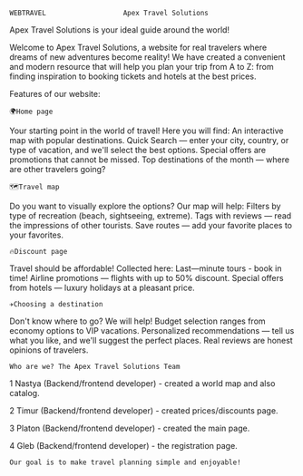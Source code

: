     WEBTRAVEL                   Apex Travel Solutions


Apex Travel Solutions is your ideal guide around the world!

Welcome to Apex Travel Solutions, a website for real travelers where dreams of new adventures become reality! We have created a convenient and modern resource that will help you plan your trip from A to Z: from finding inspiration to booking tickets and hotels at the best prices.

Features of our website:

    🌍Home page

Your starting point in the world of travel! Here you will find:
    An interactive map with popular destinations.
    Quick Search — enter your city, country, or type of vacation, and we'll select the best options.
    Special offers are promotions that cannot be missed.
    Top destinations of the month — where are other travelers going?

    🗺️Travel map

Do you want to visually explore the options? Our map will help:
    Filters by type of recreation (beach, sightseeing, extreme).
    Tags with reviews — read the impressions of other tourists.
    Save routes — add your favorite places to your favorites.

    🔥Discount page

Travel should be affordable! Collected here:
    Last—minute tours - book in time!
    Airline promotions — flights with up to 50% discount.
    Special offers from hotels — luxury holidays at a pleasant price.

    ✈️Choosing a destination

Don't know where to go? We will help!
    Budget selection ranges from economy options to VIP vacations.
    Personalized recommendations — tell us what you like, and we'll suggest the perfect places.
    Real reviews are honest opinions of travelers.


    Who are we? The Apex Travel Solutions Team

1 Nastya (Backend/frontend developer) - created a world map and also catalog.

2 Timur (Backend/frontend developer) - created prices/discounts page.

3 Platon (Backend/frontend developer) - created the main page.

4 Gleb (Backend/frontend developer) - the registration page.


    Our goal is to make travel planning simple and enjoyable!
